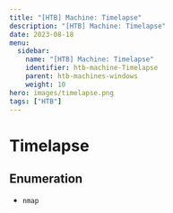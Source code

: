 ```yaml
---
title: "[HTB] Machine: Timelapse"
description: "[HTB] Machine: Timelapse"
date: 2023-08-18
menu:
  sidebar:
    name: "[HTB] Machine: Timelapse"
    identifier: htb-machine-Timelapse
    parent: htb-machines-windows
    weight: 10
hero: images/timelapse.png
tags: ["HTB"]
---
```


# Timelapse
## Enumeration
- `nmap`